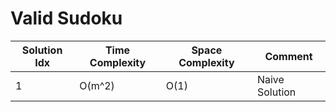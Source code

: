 # Valid Sudoku

| Solution Idx | Time Complexity | Space Complexity | Comment        |
| ------------ | --------------- | ---------------- | -------------- |
| 1            | O(m^2)          | O(1)             | Naive Solution |
